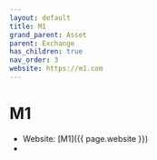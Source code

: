 ```yaml
---
layout: default
title: M1
grand_parent: Asset
parent: Exchange
has_children: true
nav_order: 3
website: https://m1.com
---
```

# M1
- Website: [M1]({{ page.website }})
- 